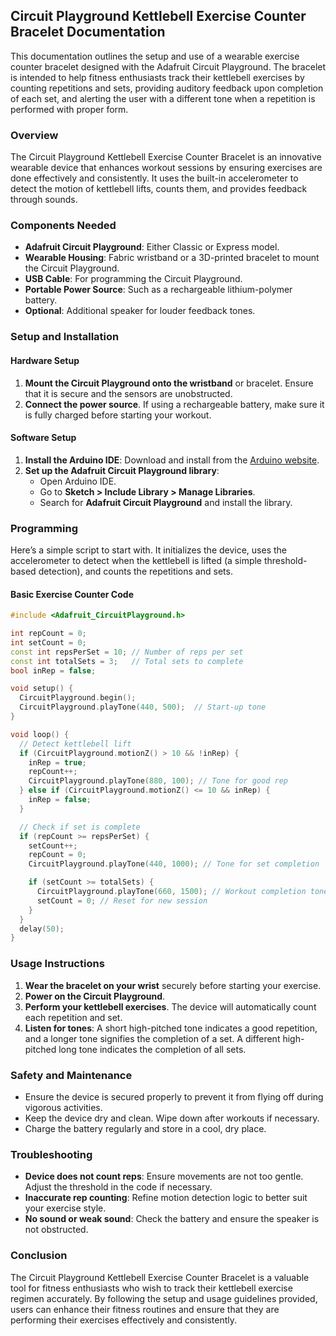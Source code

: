 ## Circuit Playground Kettlebell Exercise Counter Bracelet Documentation

This documentation outlines the setup and use of a wearable exercise counter bracelet designed with the Adafruit Circuit Playground. The bracelet is intended to help fitness enthusiasts track their kettlebell exercises by counting repetitions and sets, providing auditory feedback upon completion of each set, and alerting the user with a different tone when a repetition is performed with proper form.

### Overview

The Circuit Playground Kettlebell Exercise Counter Bracelet is an innovative wearable device that enhances workout sessions by ensuring exercises are done effectively and consistently. It uses the built-in accelerometer to detect the motion of kettlebell lifts, counts them, and provides feedback through sounds.

### Components Needed

- **Adafruit Circuit Playground**: Either Classic or Express model.
- **Wearable Housing**: Fabric wristband or a 3D-printed bracelet to mount the Circuit Playground.
- **USB Cable**: For programming the Circuit Playground.
- **Portable Power Source**: Such as a rechargeable lithium-polymer battery.
- **Optional**: Additional speaker for louder feedback tones.

### Setup and Installation

#### Hardware Setup

1. **Mount the Circuit Playground onto the wristband** or bracelet. Ensure that it is secure and the sensors are unobstructed.
2. **Connect the power source**. If using a rechargeable battery, make sure it is fully charged before starting your workout.

#### Software Setup

1. **Install the Arduino IDE**: Download and install from the [Arduino website](https://www.arduino.cc/en/software).
2. **Set up the Adafruit Circuit Playground library**:
   - Open Arduino IDE.
   - Go to **Sketch > Include Library > Manage Libraries**.
   - Search for **Adafruit Circuit Playground** and install the library.

### Programming

Here’s a simple script to start with. It initializes the device, uses the accelerometer to detect when the kettlebell is lifted (a simple threshold-based detection), and counts the repetitions and sets.

#### Basic Exercise Counter Code

```cpp
#include <Adafruit_CircuitPlayground.h>

int repCount = 0;
int setCount = 0;
const int repsPerSet = 10; // Number of reps per set
const int totalSets = 3;   // Total sets to complete
bool inRep = false;

void setup() {
  CircuitPlayground.begin();
  CircuitPlayground.playTone(440, 500);  // Start-up tone
}

void loop() {
  // Detect kettlebell lift
  if (CircuitPlayground.motionZ() > 10 && !inRep) {
    inRep = true;
    repCount++;
    CircuitPlayground.playTone(880, 100); // Tone for good rep
  } else if (CircuitPlayground.motionZ() <= 10 && inRep) {
    inRep = false;
  }

  // Check if set is complete
  if (repCount >= repsPerSet) {
    setCount++;
    repCount = 0;
    CircuitPlayground.playTone(440, 1000); // Tone for set completion

    if (setCount >= totalSets) {
      CircuitPlayground.playTone(660, 1500); // Workout completion tone
      setCount = 0; // Reset for new session
    }
  }
  delay(50);
}
```

### Usage Instructions

1. **Wear the bracelet on your wrist** securely before starting your exercise.
2. **Power on the Circuit Playground**.
3. **Perform your kettlebell exercises**. The device will automatically count each repetition and set.
4. **Listen for tones**: A short high-pitched tone indicates a good repetition, and a longer tone signifies the completion of a set. A different high-pitched long tone indicates the completion of all sets.

### Safety and Maintenance

- Ensure the device is secured properly to prevent it from flying off during vigorous activities.
- Keep the device dry and clean. Wipe down after workouts if necessary.
- Charge the battery regularly and store in a cool, dry place.

### Troubleshooting

- **Device does not count reps**: Ensure movements are not too gentle. Adjust the threshold in the code if necessary.
- **Inaccurate rep counting**: Refine motion detection logic to better suit your exercise style.
- **No sound or weak sound**: Check the battery and ensure the speaker is not obstructed.

### Conclusion

The Circuit Playground Kettlebell Exercise Counter Bracelet is a valuable tool for fitness enthusiasts who wish to track their kettlebell exercise regimen accurately. By following the setup and usage guidelines provided, users can enhance their fitness routines and ensure that they are performing their exercises effectively and consistently.